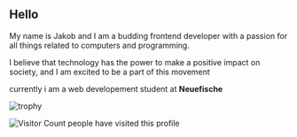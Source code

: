 ## Hello
My name is Jakob and I am a budding frontend developer with a passion for all things related to computers and programming.

I believe that technology has the power to make a positive impact on society, and I am excited to be a part of this movement


currently i am a web developement student at **Neuefische** 



![trophy](https://github-profile-trophy.vercel.app/?username=JakobRaap)

![Visitor Count](https://profile-counter.glitch.me/JakobRaap/count.svg) people have visited this profile

